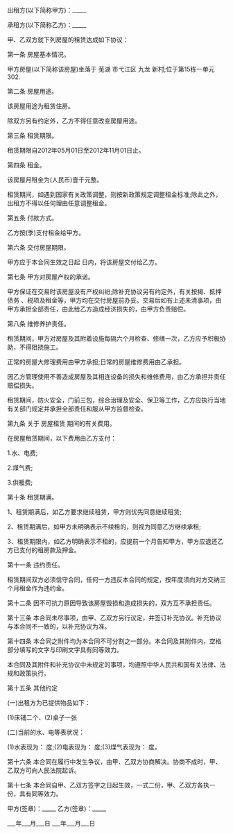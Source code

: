 
 


出租方(以下简称甲方)：_____


承租方(以下简称乙方)：_____


甲、乙双方就下列房屋的租赁达成如下协议：


第一条 房屋基本情况。


甲方房屋(以下简称该房屋)坐落于
芜湖
市弋江区
九龙
新村;位于第15栋一单元302.


第二条 房屋用途。


该房屋用途为租赁住房。


除双方另有约定外，乙方不得任意改变房屋用途。


第三条 租赁期限。


租赁期限自2012年05月01日至2012年11月01日止。


第四条 租金。


该房屋月租金为(人民币)壹千元整。


租赁期间，如遇到国家有关政策调整，则按新政策规定调整租金标准;除此之外，出租方不得以任何理由任意调整租金。


第五条 付款方式。


乙方按(季)支付租金给甲方。


第六条 交付房屋期限。


甲方应于本合同生效之日起 日内，将该房屋交付给乙方。


第七条 甲方对房屋产权的承诺。


甲方保证在交易时该房屋没有产权纠纷;除补充协议另有约定外，有关按揭、抵押
债务
、税项及租金等，甲方均在交付房屋前办妥。交易后如有上述未清事项，由甲方承担全部责任，由此给乙方造成经济损失的，由甲方负责赔偿。


第八条 维修养护责任。


租赁期间，甲方对房屋及其附着设施每隔六个月检查、修缮一次，乙方应予积极协助，不得阻挠施工。


正常的房屋大修理费用由甲方承担;日常的房屋维修费用由乙承担。


因乙方管理使用不善造成房屋及其相连设备的损失和维修费用，由乙方承担并责任赔偿损失。


租赁期间，防火安全，门前三包，综合治理及安全、保卫等工作，乙方应执行当地有关部门规定并承担全部责任和服从甲方监督检查。


第九条 关于
房屋租赁
期间的有关费用。


在房屋租赁期间，以下费用由乙方支付：


1.水、电费;


2.煤气费;


3.供暖费;


第十条 租赁期满。


1、租赁期满后，如乙方要求继续租赁，甲方则优先同意继续租赁;


2、租赁期满后，如甲方未明确表示不续租的，则视为同意乙方继续承租;


3、租赁期限内，如乙方明确表示不租的，应提前一个月告知甲方，甲方应退还乙方已支付的租房款及押金。


第十一条 违约责任。


租赁期间双方必须信守合同，任何一方违反本合同的规定，按年度须向对方交纳三个月租金作为违约金。


第十二条 因不可抗力原因导致该房屋毁损和造成损失的，双方互不承担责任。


第十三条 本合同未尽事项，由甲、乙双方另行议定，并签订补充协议。补充协议与本合同不一致的，以补充协议为准。


第十四条 本合同之附件均为本合同不可分割之一部分。本合同及其附件内，空格部分填写的文字与印刷文字具有同等效力。


本合同及其附件和补充协议中未规定的事项，均遵照中华人民共和国有关法律、法规和政策执行。


第十五条 其他约定


(一)出租方为已提供物品如下：


(1)床铺二个、(2)桌子一张


(二)当前的水、电等表状况：


(1)水表现为： 度;(2)电表现为： 度;(3)煤气表现为： 度。


第十六条 本合同在履行中发生争议，由甲、乙双方协商解决。协商不成时，甲、乙双方可向人民法院起诉。


第十七条 本合同自甲、乙双方签字之日起生效，一式二份，甲、乙双方各执一份，具有同等效力。


甲方(签章)：_____ 乙方(签章)：_____


___年___月___日 ___年___月___日
 


 

 
 
 
 
 
  


  
 

  


  


  
 
 
 
 

